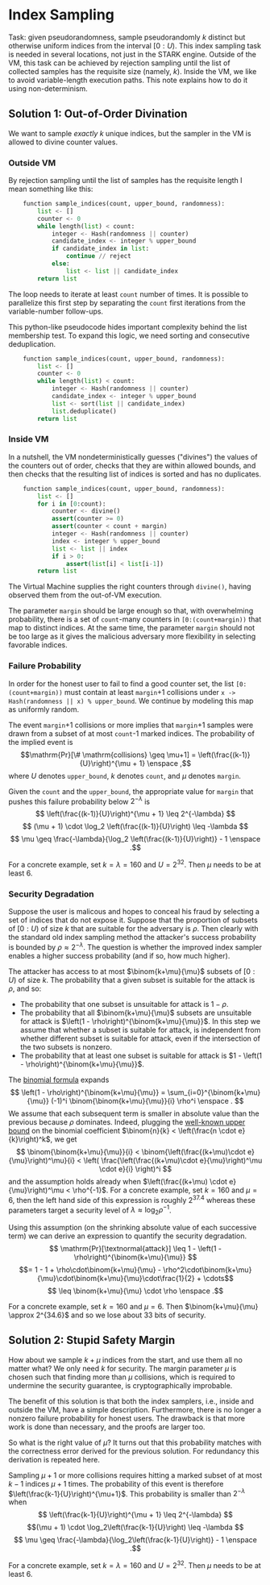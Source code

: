 # Index Sampling

Task: given pseudorandomness, sample pseudorandomly $k$ distinct but otherwise uniform indices from the interval $[0:U)$. This index sampling task is needed in several locations, not just in the STARK engine. Outside of the VM, this task can be achieved by rejection sampling until the list of collected samples has the requisite size (namely, $k$). Inside the VM, we like to avoid variable-length execution paths. This note explains how to do it using non-determinism.

## Solution 1: Out-of-Order Divination

We want to sample *exactly* $k$ unique indices, but the sampler in the VM is allowed to divine counter values.

### Outside VM

By rejection sampling until the list of samples has the requisite length I mean something like this:

```python
    function sample_indices(count, upper_bound, randomness):
        list <- []
        counter <- 0
        while length(list) < count:
            integer <- Hash(randomness || counter)
            candidate_index <- integer % upper_bound
            if candidate_index in list:
                continue // reject
            else:
                list <- list || candidate_index
        return list
```

The loop needs to iterate at least `count` number of times. It is possible to parallelize this first step by separating the `count` first iterations from the variable-number follow-ups.

This python-like pseudocode hides important complexity behind the list membership test. To expand this logic, we need sorting and consecutive deduplication.

```python
    function sample_indices(count, upper_bound, randomness):
        list <- []
        counter <- 0
        while length(list) < count:
            integer <- Hash(randomness || counter)
            candidate_index <- integer % upper_bound
            list <- sort(list || candidate_index)
            list.deduplicate()
        return list
```

### Inside VM

In a nutshell, the VM nondeterministically guesses ("divines") the values of the counters out of order, checks that they are within allowed bounds, and then checks that the resulting list of indices is sorted and has no duplicates.

```python
    function sample_indices(count, upper_bound, randomness):
        list <- []
        for i in [0:count):
            counter <- divine()
            assert(counter >= 0)
            assert(counter < count + margin)
            integer <- Hash(randomness || counter)
            index <- integer % upper_bound
            list <- list || index
            if i > 0:
                assert(list[i] < list[i-1])
        return list
```

The Virtual Machine supplies the right counters through `divine()`, having observed them from the out-of-VM execution.

The parameter `margin` should be large enough so that, with overwhelming probability, there is a set of `count`-many counters in `[0:(count+margin))` that map to distinct indices. At the same time, the parameter `margin` should not be too large as it gives the malicious adversary more flexibility in selecting favorable indices.

### Failure Probability

In order for the honest user to fail to find a good counter set, the list `[0:(count+margin))` must contain at least `margin`+1 collisions under `x -> Hash(randomness || x) % upper_bound`. We continue by modeling this map as uniformly random.

The event `margin`+1 collisions or more implies that `margin`+1 samples were drawn from a subset of at most `count`-1 marked indices. The probability of the implied event is
$$\mathrm{Pr}[\# \mathrm{collisions} \geq \mu+1] = \left(\frac{(k-1)}{U}\right)^{\mu + 1} \enspace ,$$
where $U$ denotes `upper_bound`, $k$ denotes `count`, and $\mu$ denotes `margin`.

Given the `count` and the `upper_bound`, the appropriate value for `margin` that pushes this failure probability below $2^{-\lambda}$ is
$$ \left(\frac{(k-1)}{U}\right)^{\mu + 1} \leq 2^{-\lambda} $$
$$ (\mu + 1) \cdot \log_2 \left(\frac{(k-1)}{U}\right) \leq -\lambda $$
$$ \mu \geq \frac{-\lambda}{\log_2 \left(\frac{(k-1)}{U}\right)} - 1 \enspace .$$

For a concrete example, set $k=\lambda=160$ and $U=2^{32}$. Then $\mu$ needs to be at least 6.

### Security Degradation

Suppose the user is malicous and hopes to conceal his fraud by selecting a set of indices that do not expose it. Suppose that the proportion of subsets of $[0:U)$ of size $k$ that are suitable for the adversary is $\rho$. Then clearly with the standard old index sampling method the attacker's success probability is bounded by $\rho \approx 2^{-\lambda}$. The question is whether the improved index sampler enables a higher success probability (and if so, how much higher).

The attacker has access to at most $\binom{k+\mu}{\mu}$ subsets of $[0:U)$ of size $k$. The probability that a given subset is suitable for the attack is $\rho$, and so:
 - The probability that one subset is unsuitable for attack is $1 - \rho$.
 - The probability that all $\binom{k+\mu}{\mu}$ subsets are unsuitable for attack is $\left(1 - \rho\right)^{\binom{k+\mu}{\mu}}$. In this step we assume that whether a subset is suitable for attack, is independent from whether different subset is suitable for attack, even if the intersection of the two subsets is nonzero.
 - The probability that at least one subset is suitable for attack is $1 - \left(1 - \rho\right)^{\binom{k+\mu}{\mu}}$.

The [binomial formula](https://en.wikipedia.org/wiki/Binomial_theorem) expands
$$ \left(1 - \rho\right)^{\binom{k+\mu}{\mu}} = \sum_{i=0}^{\binom{k+\mu}{\mu}} (-1)^i \binom{\binom{k+\mu}{\mu}}{i} \rho^i \enspace . $$
We assume that each subsequent term is smaller in absolute value than the previous because $\rho$ dominates. Indeed, plugging the [well-known upper bound](https://en.wikipedia.org/wiki/Binomial_coefficient#Bounds_and_asymptotic_formulas) on the binomial coefficient $\binom{n}{k} < \left(\frac{n \cdot e}{k}\right)^k$, we get
$$ \binom{\binom{k+\mu}{\mu}}{i} < \binom{\left(\frac{(k+\mu)\cdot e}{\mu}\right)^\mu}{i} < \left( \frac{\left(\frac{(k+\mu)\cdot e}{\mu}\right)^\mu \cdot e}{i} \right)^i $$
and the assumption holds already when $\left(\frac{(k+\mu) \cdot e}{\mu}\right)^\mu < \rho^{-1}$. For a concrete example, set $k=160$ and $\mu = 6$, then the left hand side of this expression is roughly $2^{37.4}$ whereas these parameters target a security level of $\lambda \approx \log_2 \rho^{-1}$.

Using this assumption (on the shrinking absolute value of each successive term) we can derive an expression to quantify the security degradation.
$$ \mathrm{Pr}[\textnormal{attack}] \leq 1 - \left(1 - \rho\right)^{\binom{k+\mu}{\mu}} $$
$$= 1 -  1 + \rho\cdot\binom{k+\mu}{\mu} - \rho^2\cdot\binom{k+\mu}{\mu}\cdot\binom{k+\mu}{\mu}\cdot\frac{1}{2} + \cdots$$
$$ \leq \binom{k+\mu}{\mu} \cdot \rho \enspace .$$

For a concrete example, set $k = 160$ and $\mu = 6$. Then $\binom{k+\mu}{\mu} \approx 2^{34.6}$ and so we lose about $33$ bits of security.

## Solution 2: Stupid Safety Margin

How about we sample $k + \mu$ indices from the start, and use them all no matter what? We only need $k$ for security. The margin parameter $\mu$ is chosen such that finding more than $\mu$ collisions, which is required to undermine the security guarantee, is cryptographically improbable.

The benefit of this solution is that both the index samplers, i.e., inside and outside the VM, have a simple description. Furthermore, there is no longer a nonzero failure probability for honest users. The drawback is that more work is done than necessary, and the proofs are larger too.

So what is the right value of $\mu$? It turns out that this probability matches with the correctness error derived for the previous solution. For redundancy this derivation is repeated here.

Sampling $\mu+1$ or more collisions requires hitting a marked subset of at most $k-1$ indices $\mu + 1$ times. The probability of this event is therefore $\left(\frac{k-1}{U}\right)^{\mu+1}$. This probability is smaller than $2^{-\lambda}$ when
$$ \left(\frac{k-1}{U}\right)^{\mu + 1} \leq 2^{-\lambda} $$
$$(\mu + 1) \cdot \log_2\left(\frac{k-1}{U}\right) \leq -\lambda $$
$$ \mu \geq \frac{-\lambda}{\log_2\left(\frac{k-1}{U}\right)} - 1 \enspace .$$

For a concrete example, set $k=\lambda=160$ and $U=2^{32}$. Then $\mu$ needs to be at least 6.
